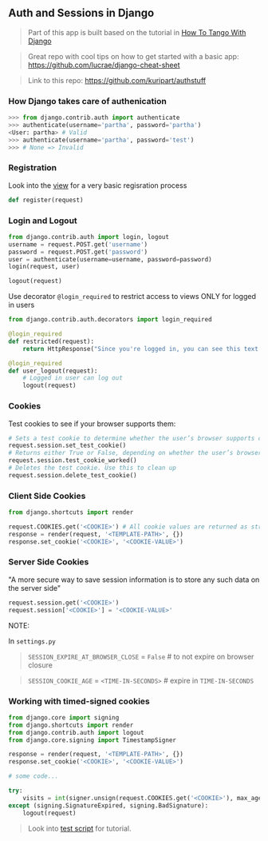 ## Auth and Sessions in Django

> Part of this app is built based on the tutorial in [How To Tango With Django](https://www.tangowithdjango.com/book17/index.html)

> Great repo with cool tips on how to get started with a basic app: https://github.com/lucrae/django-cheat-sheet

> Link to this repo: https://github.com/kuripart/authstuff

### How Django takes care of authenication

```python
>>> from django.contrib.auth import authenticate
>>> authenticate(username='partha', password='partha')
<User: partha> # Valid
>>> authenticate(username='partha', password='test')
>>> # None => Invalid
```

### Registration

Look into the [view](./login/views.py) for a very basic regisration process 

```python
def register(request)
```

### Login and Logout

```python
from django.contrib.auth import login, logout
username = request.POST.get('username')
password = request.POST.get('password')
user = authenticate(username=username, password=password)
login(request, user)
```

```python
logout(request)
```


Use decorator `@login_required` to restrict access to views ONLY for logged in users

```python
from django.contrib.auth.decorators import login_required

@login_required
def restricted(request):
    return HttpResponse("Since you're logged in, you can see this text!")

@login_required
def user_logout(request):
    # Logged in user can log out
    logout(request)
```

### Cookies

Test cookies to see if your browser supports them:

```python
# Sets a test cookie to determine whether the user’s browser supports cookies
request.session.set_test_cookie()
# Returns either True or False, depending on whether the user’s browser accepted the test cookie
request.session.test_cookie_worked()
# Deletes the test cookie. Use this to clean up
request.session.delete_test_cookie()
```

### Client Side Cookies

```python
from django.shortcuts import render

request.COOKIES.get('<COOKIE>') # All cookie values are returned as strings
response = render(request, '<TEMPLATE-PATH>', {})
response.set_cookie('<COOKIE>', '<COOKIE-VALUE>')
```


### Server Side Cookies

 "A more secure way to save session information is to store any such data on the server side"


```python
request.session.get('<COOKIE>')
request.session['<COOKIE>'] = '<COOKIE-VALUE>'
```

NOTE:

In `settings.py`

> `SESSION_EXPIRE_AT_BROWSER_CLOSE` = `False` # to not expire on browser closure

> `SESSION_COOKIE_AGE` = `<TIME-IN-SECONDS>` # expire in `TIME-IN-SECONDS`


### Working with timed-signed cookies

```python
from django.core import signing
from django.shortcuts import render
from django.contrib.auth import logout
from django.core.signing import TimestampSigner

response = render(request, '<TEMPLATE-PATH>', {})
response.set_cookie('<COOKIE>', '<COOKIE-VALUE>')

# some code...

try:
    visits = int(signer.unsign(request.COOKIES.get('<COOKIE>'), max_age=10))
except (signing.SignatureExpired, signing.BadSignature):
    logout(request)
```

> Look into [test script](test-signed.py) for tutorial.